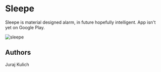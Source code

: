 # Sleepe
Sleepe is material designed alarm, in future hopefully intelligent.
App isn't yet on Google Play.

![sleepe](https://imgur.com/a/4OyCf)

## Authors
Juraj Kulich
